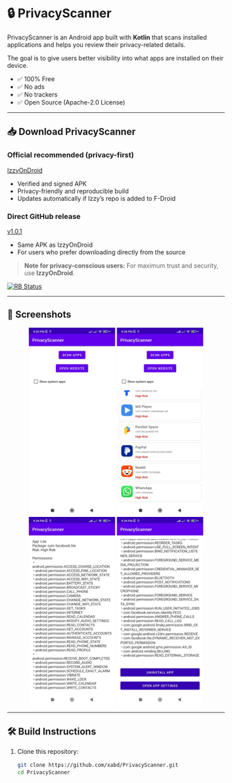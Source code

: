 # 🔒 PrivacyScanner  

PrivacyScanner is an Android app built with **Kotlin** that scans installed applications and helps you review their privacy-related details.  

The goal is to give users better visibility into what apps are installed on their device.  
- ✅ 100% Free  
- ✅ No ads  
- ✅ No trackers  
- ✅ Open Source (Apache-2.0 License)  

---

## 📥 Download PrivacyScanner

### Official recommended (privacy-first)
[IzzyOnDroid](https://apt.izzysoft.de/fdroid/index/apk/nodomain.xabd.privacyscanner)  
- Verified and signed APK  
- Privacy-friendly and reproducible build  
- Updates automatically if Izzy’s repo is added to F-Droid  

### Direct GitHub release
[v1.0.1](https://github.com/xabd/PrivacyScanner/releases/tag/v1.0.0)  
- Same APK as IzzyOnDroid  
- For users who prefer downloading directly from the source  

> **Note for privacy-conscious users:** For maximum trust and security, use **IzzyOnDroid**.

[<img src="https://shields.rbtlog.dev/simple/nodomain.xabd.privacyscanner" alt="RB Status">](https://shields.rbtlog.dev/nodomain.xabd.privacyscanner)

---

## 📸 Screenshots  

<p align="center">
  <img src="metadata/en-US/images/phoneScreenshots/A.jpg" width="200" />
  <img src="metadata/en-US/images/phoneScreenshots/B.jpg" width="200" />
  <img src="metadata/en-US/images/phoneScreenshots/C.jpg" width="200" />
  <img src="metadata/en-US/images/phoneScreenshots/D.jpg" width="200" />
</p>

---

## 🛠️ Build Instructions  

1. Clone this repository:
   ```bash
   git clone https://github.com/xabd/PrivacyScanner.git
   cd PrivacyScanner


